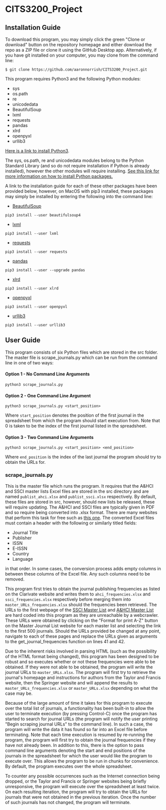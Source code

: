# CITS3200_Project

## Installation Guide
To download this program, you may simply click the green "Clone or download" button on the repository homepage and either download the repo as a ZIP file or clone it using the GitHub Desktop app. Alternatively, if you have git installed on your computer, you may clone from the command line:
```
$ git clone https://github.com/aaronnorrish/CITS3200_Project.git
```

This program requires Python3 and the following Python modules:
  * sys
  * os.path
  * re
  * unicodedata
  * BeautifulSoup
  * lxml
  * requests
  * pandas
  * xlrd
  * openpyxl
  * urllib3

[Here is a link to install Python3](https://www.python.org/downloads/).

The sys, os.path, re and unicodedata modules belong to the Python Standard Library (and so do not require installation if Python is already installed), however the other modules will require installing. [See this link for more information on how to install Python packages.](https://packaging.python.org/tutorials/installing-packages/#ensure-you-can-run-python-from-the-command-line)

A link to the installation guide for each of these other packages have been provided below, however, on MacOS with pip3 installed, these packages may simply be installed by entering the following into the command line:

* [BeautifulSoup](https://www.crummy.com/software/BeautifulSoup/bs4/doc/)
```
pip3 install --user beautifulsoup4
```
* [lxml](https://lxml.de/installation.html)
```
pip3 install --user lxml
```
* [requests](http://docs.python-requests.org/en/master/user/install/)
```
pip3 install --user requests
```
* [pandas](https://pandas.pydata.org/pandas-docs/stable/install.html)
```
pip3 install --user --upgrade pandas
```
* [xlrd](https://xlrd.readthedocs.io/en/latest/installation.html)
```
pip3 install --user xlrd
```
* [openpyxl](https://openpyxl.readthedocs.io/en/stable/)
```
pip3 install --user openpyxl
```
* [urllib3](https://urllib3.readthedocs.io/en/latest/)
```
pip3 install --user urllib3
```

## User Guide
This program consists of six Python files which are stored in the src folder. The master file is scrape_journals.py which can be run from the command line in one of two ways:

#### Option 1 - No Command Line Arguments


```
python3 scrape_journals.py
```


#### Option 2 - One Command Line Argument


```
python3 scrape_journals.py <start_position>
```


Where `start_position` denotes the position of the first journal in the spreadsheet from which the program should start execution from. Note that 0 is taken to be the index of the first journal listed in the spreadsheet.


#### Option 3 - Two Command Line Arguments


```
python3 scrape_journals.py <start_position> <end_position>
```



Where `end_position` is the index of the last journal the program should try to obtain the URLs for.


### scrape_journals.py
This is the master file which runs the program. It requires that the A&HCI and SSCI master lists Excel files are stored in the src directory and are named `publist_ahci.xlsx` and `publist_ssci.xlsx` respectively. By default, these files are stored in src, however, should new lists be released, these will require updating. The A&HCI and SSCI files are typically given in PDF and so require being converted into .xlsx format. There are many websites that perform this task for free such as [this one](https://smallpdf.com/pdf-to-excel). The converted Excel files must contain a header with the following or similarly titled fields:
  * Journal Title
  * Publisher
  * ISSN
  * E-ISSN
  * Country
  * Language


in that order. In some cases, the conversion process adds empty columns in between these columns of the Excel file. Any such columns need to be removed.

This program first tries to obtain the journal publishing frequencies as listed on the Clarivate website and writes them to `ahci_frequencies.xlsx` and `ssci_frequencies.xlsx` respectively before merging them into `master_URLs_frequencies.xlsx` should the frequencies been retrieved. The URLs to the first webpage of the [SSCI Master List](http://mjl.clarivate.com/cgi-bin/jrnlst/jlresults.cgi?PC=SS&mode=print&Page=1) and [A&HCI Master List](http://mjl.clarivate.com/cgi-bin/jrnlst/jlresults.cgi?PC=H&mode=print&Page=1) are hard coded into this program as they are unreachable by a webcrawler. These URLs were obtained by clicking on the "Format for print A-Z" button on the Master Journal List website for each master list and selecting the link to the first 500 journals. Should the URLs provided be changed at any point, navigate to each of these pages and replace the URLs given as arguments to the get_journal_frequencies function on lines 41 and 42.

Due to the inherent risks involved in parsing HTML (such as the possibility of the HTML format being changed), this program has been designed to be robust and so executes whether or not these frequencies were able to be obtained. If they were not able to be obtained, the program will write the journal URLs to `master_URLs.xlsx`. The program will first try to retrieve the journal's homepage and instructions for authors from the Taylor and Francis website, then the Springer website and will append the results to `master_URLs_frequencies.xlsx` or `master_URLs.xlsx` depending on what the case may be.

Because of the large amount of time it takes for this program to execute over the total list of journals, a functionality has been built-in to allow the user to terminate execution (by pressing Control-C) once the program has started to search for journal URLs (the program will notify the user printing "Begin scraping journal URLs" to the command line). In such a case, the program will write the data it has found so far into an Excel file before terminating. Note that each time execution is resumed by re-running the program, the program will first try to obtain the journal frequencies if they have not already been. In addition to this, there is the option to pass command line arguments denoting the start and end positions of the journals in the spreadsheet for which the user would like the program to execute over. This allows the program to be run in chunks for convenience. By default, the program executes over the whole spreadsheet.

To counter any possible occurrences such as the Internet connection being dropped, or the Taylor and Francis or Springer websites being briefly unresponsive, the program will execute over the spreadsheet at least twice. On each resulting iteration, the program will try to obtain the URLs for journals that were not obtained in the previous iteration. Once the number of such journals has not changed, the program will terminate.
